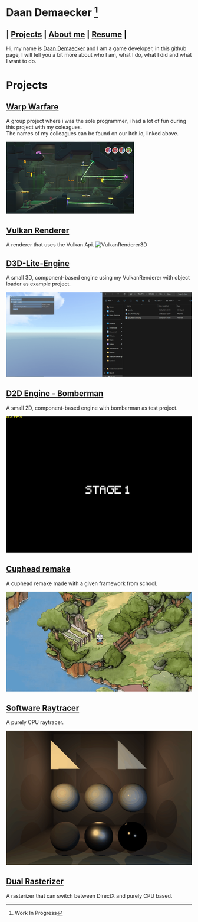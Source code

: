 # Daan Demaecker [^1]
## | [Projects](#Projects)  |    [About me](AboutMe.md)  |    [Resume](Content/DaanDemaeckerCV.pdf) |
Hi, my name is [Daan Demaecker](AboutMe.md) and I am a game developer, in this github page, I will tell you a bit more about who I am, what I do, what I did and what I want to do.  

[^1]: Work In Progress

# Projects
## [Warp Warfare](https://luckyelias.itch.io/group29-warp-warfare)
A group project where i was the sole programmer, i had a lot of fun during this project with my coleagues.  
The names of my colleagues can be found on our Itch.io, linked above.

![Warp Warfare](Content/WarpWarfare.png)

## [Vulkan Renderer](https://github.com/DaanDemaecker/VulkanRenderer)
A renderer that uses the Vulkan Api. 
![VulkanRenderer3D](Content/VulkanRenderer3D.gif)

## [D3D-Lite-Engine](https://github.com/DaanDemaecker/D3D-Lite-Engine)
A small 3D, component-based engine using my VulkanRenderer with object loader as example project.

![object loader](Content/D3D-Lite-Engine.gif)


## [D2D Engine - Bomberman](https://github.com/DaanDemaecker/D2DEngine)
A small 2D, component-based engine with bomberman as test project.  

![bomberman](Content/Bomberman.gif)

## [Cuphead remake](https://github.com/DaanDemaecker/CupheadRemake)
A cuphead remake made with a given framework from school.  

![Cuphead](Content/Cuphead.gif)

## [Software Raytracer](https://github.com/DaanDemaecker/RayTracer)
A purely CPU raytracer.

![RayTracer](Content/RayTracer.gif)

## [Dual Rasterizer](https://github.com/DaanDemaecker/DualRasterizer)
A rasterizer that can switch between DirectX and purely CPU based.
